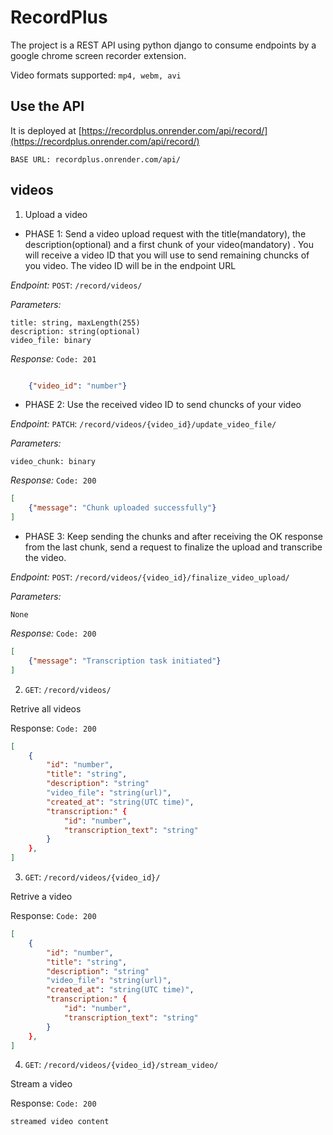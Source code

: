 # RecordPlus
The project is a REST API using python django to consume endpoints by a google chrome screen recorder extension.

Video formats supported: `mp4, webm, avi`
## Use the API
It is deployed at [https://recordplus.onrender.com/api/record/](https://recordplus.onrender.com/api/record/)

```
BASE URL: recordplus.onrender.com/api/
```

## videos

1. Upload a video


* PHASE 1: Send a video upload request with the title(mandatory), the description(optional) and a first chunk of your video(mandatory) . You will receive a video ID that you will use to send remaining chuncks of you video. The video ID will be in the endpoint URL

*Endpoint:*  `POST`: ```/record/videos/```

*Parameters:*

```
title: string, maxLength(255)
description: string(optional)
video_file: binary
```

*Response:* `Code: 201`

```JSON

    {"video_id": "number"}

```

* PHASE 2: Use the received video ID to send chuncks of your video

*Endpoint:*  `PATCH`: ```/record/videos/{video_id}/update_video_file/```

*Parameters:*

```
video_chunk: binary
```

*Response:* `Code: 200`

```JSON
[
    {"message": "Chunk uploaded successfully"}
]
```

* PHASE 3: Keep sending the chunks and after receiving the OK response from the last chunk, send a request to finalize the upload and transcribe the video.

*Endpoint:*  `POST`: ```/record/videos/{video_id}/finalize_video_upload/```

*Parameters:*

```
None
```

*Response:* `Code: 200`

```JSON
[
    {"message": "Transcription task initiated"}
]
```

<!-- 1. `POST`: ```/record/videos/```

Upload a video

Parameters:

```
title: string, maxLength(255)
description: string
video_file: File
```

Response: `Code: 201`

```JSON
[
    {
        "id": number,
        "title": string,
        "description": string
        "video_file": string(url),
        "created_at": string(UTC time)
    },
]
``` -->

2. `GET`: ```/record/videos/```

Retrive all videos

Response:
`Code: 200`
```JSON
[
    {
        "id": "number",
        "title": "string",
        "description": "string"
        "video_file": "string(url)",
        "created_at": "string(UTC time)",
        "transcription:" {
            "id": "number",
            "transcription_text": "string"
        }
    },
]
```
3. `GET`: ```/record/videos/{video_id}/```

Retrive a video

Response:
`Code: 200`
```JSON
[
    {
        "id": "number",
        "title": "string",
        "description": "string"
        "video_file": "string(url)",
        "created_at": "string(UTC time)",
        "transcription:" {
            "id": "number",
            "transcription_text": "string"
        }
    },
]
```

4. `GET`: ```/record/videos/{video_id}/stream_video/```

Stream a video

Response:
`Code: 200`
```
streamed video content
```
